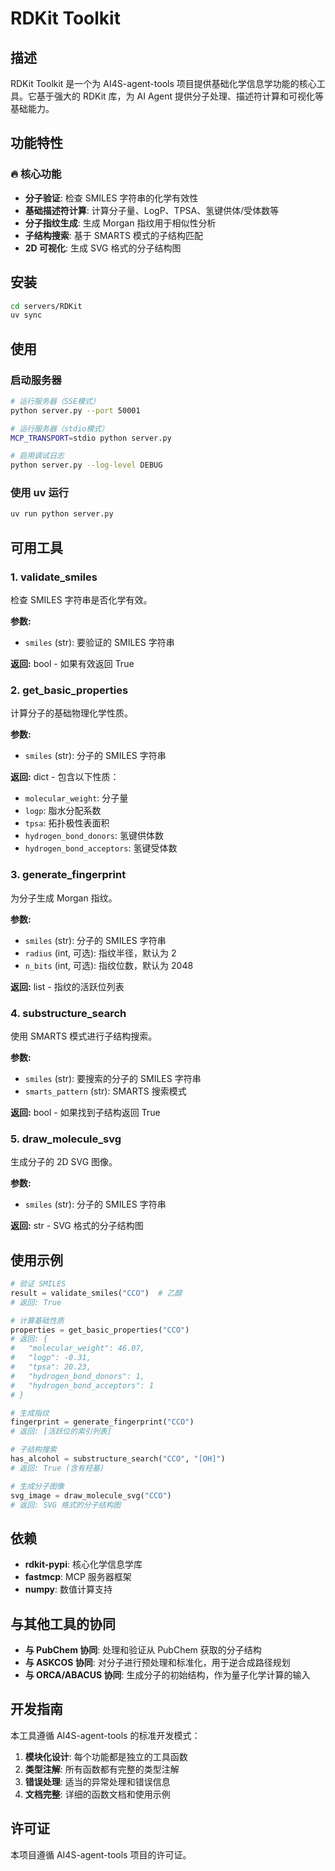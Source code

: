 # RDKit Toolkit

## 描述

RDKit Toolkit 是一个为 AI4S-agent-tools 项目提供基础化学信息学功能的核心工具。它基于强大的 RDKit 库，为 AI Agent 提供分子处理、描述符计算和可视化等基础能力。

## 功能特性

### 🔥 核心功能
- **分子验证**: 检查 SMILES 字符串的化学有效性
- **基础描述符计算**: 计算分子量、LogP、TPSA、氢键供体/受体数等
- **分子指纹生成**: 生成 Morgan 指纹用于相似性分析
- **子结构搜索**: 基于 SMARTS 模式的子结构匹配
- **2D 可视化**: 生成 SVG 格式的分子结构图

## 安装

```bash
cd servers/RDKit
uv sync
```

## 使用

### 启动服务器

```bash
# 运行服务器（SSE模式）
python server.py --port 50001

# 运行服务器（stdio模式）
MCP_TRANSPORT=stdio python server.py

# 启用调试日志
python server.py --log-level DEBUG
```

### 使用 uv 运行

```bash
uv run python server.py
```

## 可用工具

### 1. validate_smiles
检查 SMILES 字符串是否化学有效。

**参数:**
- `smiles` (str): 要验证的 SMILES 字符串

**返回:** bool - 如果有效返回 True

### 2. get_basic_properties
计算分子的基础物理化学性质。

**参数:**
- `smiles` (str): 分子的 SMILES 字符串

**返回:** dict - 包含以下性质：
- `molecular_weight`: 分子量
- `logp`: 脂水分配系数
- `tpsa`: 拓扑极性表面积
- `hydrogen_bond_donors`: 氢键供体数
- `hydrogen_bond_acceptors`: 氢键受体数

### 3. generate_fingerprint
为分子生成 Morgan 指纹。

**参数:**
- `smiles` (str): 分子的 SMILES 字符串
- `radius` (int, 可选): 指纹半径，默认为 2
- `n_bits` (int, 可选): 指纹位数，默认为 2048

**返回:** list - 指纹的活跃位列表

### 4. substructure_search
使用 SMARTS 模式进行子结构搜索。

**参数:**
- `smiles` (str): 要搜索的分子的 SMILES 字符串
- `smarts_pattern` (str): SMARTS 搜索模式

**返回:** bool - 如果找到子结构返回 True

### 5. draw_molecule_svg
生成分子的 2D SVG 图像。

**参数:**
- `smiles` (str): 分子的 SMILES 字符串

**返回:** str - SVG 格式的分子结构图

## 使用示例

```python
# 验证 SMILES
result = validate_smiles("CCO")  # 乙醇
# 返回: True

# 计算基础性质
properties = get_basic_properties("CCO")
# 返回: {
#   "molecular_weight": 46.07,
#   "logp": -0.31,
#   "tpsa": 20.23,
#   "hydrogen_bond_donors": 1,
#   "hydrogen_bond_acceptors": 1
# }

# 生成指纹
fingerprint = generate_fingerprint("CCO")
# 返回: [活跃位的索引列表]

# 子结构搜索
has_alcohol = substructure_search("CCO", "[OH]")
# 返回: True (含有羟基)

# 生成分子图像
svg_image = draw_molecule_svg("CCO")
# 返回: SVG 格式的分子结构图
```

## 依赖

- **rdkit-pypi**: 核心化学信息学库
- **fastmcp**: MCP 服务器框架
- **numpy**: 数值计算支持

## 与其他工具的协同

- **与 PubChem 协同**: 处理和验证从 PubChem 获取的分子结构
- **与 ASKCOS 协同**: 对分子进行预处理和标准化，用于逆合成路径规划
- **与 ORCA/ABACUS 协同**: 生成分子的初始结构，作为量子化学计算的输入

## 开发指南

本工具遵循 AI4S-agent-tools 的标准开发模式：

1. **模块化设计**: 每个功能都是独立的工具函数
2. **类型注解**: 所有函数都有完整的类型注解
3. **错误处理**: 适当的异常处理和错误信息
4. **文档完整**: 详细的函数文档和使用示例

## 许可证

本项目遵循 AI4S-agent-tools 项目的许可证。